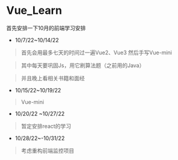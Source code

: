 # Vue_Learn

首先安排一下10月的前端学习安排

+ 10/7/22~10/14/22

>首先会用最多七天的时间过一遍Vue2、Vue3 然后手写Vue-mini

>其中每天要巩固Js，用它刷算法题（之前用的Java）

>并且晚上看相关书籍和面经

+ 10/15/22~10/19/22

>Vue-mini

+ 10/20/22 ~10/27/22

>暂定安排react的学习

+ 10/28/22~-10/31/22

>考虑重构前端监控项目
